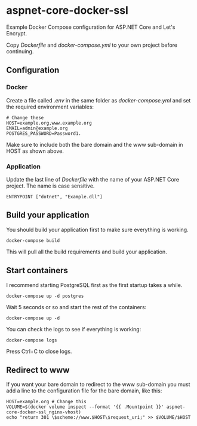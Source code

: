 # aspnet-core-docker-ssl
Example Docker Compose configuration for ASP.NET Core and Let's Encrypt.

Copy _Dockerfile_ and _docker-compose.yml_ to your own project before continuing.

## Configuration

### Docker

Create a file called _.env_ in the same folder as _docker-compose.yml_ and set the required environment variables:

```
# Change these
HOST=example.org,www.example.org
EMAIL=admin@example.org
POSTGRES_PASSWORD=Password1.
```

Make sure to include both the bare domain and the www sub-domain in HOST as shown above.

### Application

Update the last line of _Dockerfile_ with the name of your ASP.NET Core project. The name is case sensitive. 

`ENTRYPOINT ["dotnet", "Example.dll"]`

## Build your application

You should build your application first to make sure everything is working.

`docker-compose build`

This will pull all the build requirements and build your application.

## Start containers

I recommend starting PostgreSQL first as the first startup takes a while.

`docker-compose up -d postgres` 

Wait 5 seconds or so and start the rest of the containers:

`docker-compose up -d`

You can check the logs to see if everything is working:

`docker-compose logs` 

Press Ctrl+C to close logs.

## Redirect to www

If you want your bare domain to redirect to the www sub-domain you must add a line to the configuration file for the bare domain, like this:

```
HOST=example.org # Change this
VOLUME=$(docker volume inspect --format '{{ .Mountpoint }}' aspnet-core-docker-ssl_nginx-vhost)
echo "return 301 \$scheme://www.$HOST\$request_uri;" >> $VOLUME/$HOST
```
